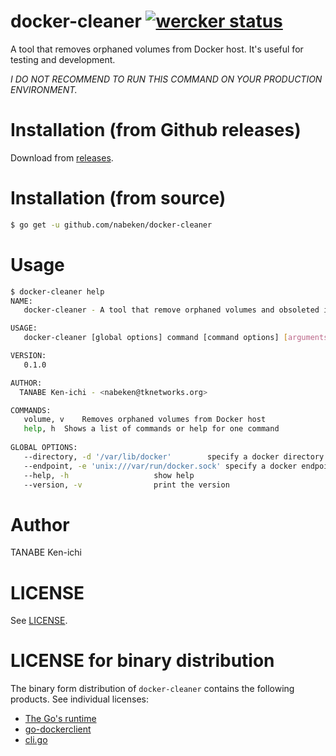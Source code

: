 # docker-cleaner [![wercker status](https://app.wercker.com/status/c828dfeb0d38bac87f4eb1e3f73c1387/s "wercker status")](https://app.wercker.com/project/bykey/c828dfeb0d38bac87f4eb1e3f73c1387)

A tool that removes orphaned volumes from Docker host. It's useful for testing and development.

*I DO NOT RECOMMEND TO RUN THIS COMMAND ON YOUR PRODUCTION ENVIRONMENT.*

# Installation (from Github releases)

Download from [releases](https://github.com/nabeken/docker-cleaner/releases).

# Installation (from source)

```sh
$ go get -u github.com/nabeken/docker-cleaner
```

# Usage

```sh
$ docker-cleaner help
NAME:
   docker-cleaner - A tool that remove orphaned volumes and obsoleted images from Docker host.

USAGE:
   docker-cleaner [global options] command [command options] [arguments...]

VERSION:
   0.1.0

AUTHOR:
  TANABE Ken-ichi - <nabeken@tknetworks.org>

COMMANDS:
   volume, v	Removes orphaned volumes from Docker host
   help, h	Shows a list of commands or help for one command
   
GLOBAL OPTIONS:
   --directory, -d '/var/lib/docker'		specify a docker directory
   --endpoint, -e 'unix:///var/run/docker.sock'	specify a docker endpoint
   --help, -h					show help
   --version, -v				print the version
```

# Author

TANABE Ken-ichi

# LICENSE

See [LICENSE](LICENSE).

# LICENSE for binary distribution

The binary form distribution of `docker-cleaner` contains the following products. See individual licenses:

- [The Go's runtime](http://golang.org/LICENSE)
- [go-dockerclient](https://github.com/fsouza/go-dockerclient/LICENSE)
- [cli.go](https://github.com/codegangsta/cli/LICENSE)
